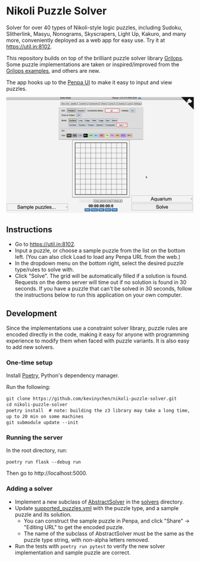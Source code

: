 # Nikoli Puzzle Solver

Solver for over 40 types of Nikoli-style logic puzzles, including Sudoku, Slitherlink, Masyu, Nonograms, Skyscrapers, Light Up, Kakuro, and many more, conveniently deployed as a web app for easy use. Try it at https://util.in:8102.

This repository builds on top of the brilliant puzzle solver library [Grilops](https://github.com/obijywk/grilops). Some puzzle implementations are taken or inspired/improved from the [Grilops examples](https://github.com/obijywk/grilops/tree/master/examples), and others are new.

The app hooks up to the [Penpa UI](https://github.com/swaroopg92/penpa-edit) to make it easy to input and view puzzles.

![Solving](solving.gif)

## Instructions

- Go to https://util.in:8102.
- Input a puzzle, or choose a sample puzzle from the list on the bottom left. (You can also click Load to load any Penpa URL from the web.)
- In the dropdown menu on the bottom right, select the desired puzzle type/rules to solve with.
- Click "Solve". The grid will be automatically filled if a solution is found. Requests on the demo server will time out if no solution is found in 30 seconds. If you have a puzzle that can't be solved in 30 seconds, follow the instructions below to run this application on your own computer.

## Development

Since the implementations use a constraint solver library, puzzle rules are encoded directly in the code, making it easy for anyone with programming experience to modify them when faced with puzzle variants. It is also easy to add new solvers.

### One-time setup

Install [Poetry](https://python-poetry.org/docs/), Python's dependency manager.

Run the following:

    git clone https://github.com/kevinychen/nikoli-puzzle-solver.git
    cd nikoli-puzzle-solver
    poetry install  # note: building the z3 library may take a long time, up to 20 min on some machines
    git submodule update --init

### Running the server

In the root directory, run:

    poetry run flask --debug run

Then go to http://localhost:5000.

### Adding a solver

- Implement a new subclass of [AbstractSolver](solvers/abstract_solver.py) in the [solvers](solvers/) directory.
- Update [supported\_puzzles.yml](supported_puzzles.yml) with the puzzle type, and a sample puzzle and its solution.
    - You can construct the sample puzzle in Penpa, and click "Share" -> "Editing URL" to get the encoded puzzle.
    - The name of the subclass of AbstractSolver must be the same as the puzzle type string, with non-alpha letters removed.
- Run the tests with `poetry run pytest` to verify the new solver implementation and sample puzzle are correct.

